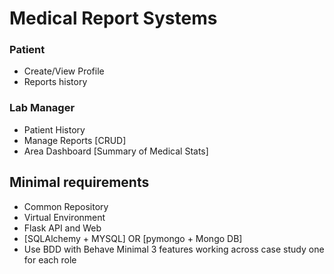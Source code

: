 # Medical Report Systems

### Patient
* Create/View Profile
* Reports history

### Lab Manager
* Patient History
* Manage Reports [CRUD]
* Area Dashboard [Summary of Medical Stats] 

## Minimal requirements
* Common Repository
* Virtual Environment
* Flask API and Web
* [SQLAlchemy + MYSQL] OR [pymongo + Mongo DB]
* Use BDD with Behave Minimal 3 features working across case study one for each role

